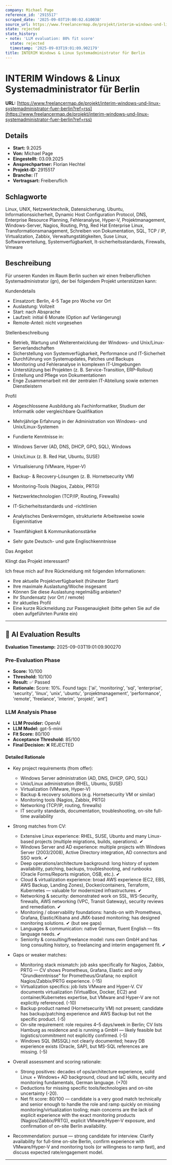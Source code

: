 ```yaml
---
company: Michael Page
reference_id: '2915517'
scraped_date: '2025-09-03T19:00:02.610038'
source_url: https://www.freelancermap.de/projekt/interim-windows-und-linux-systemadministrator-fuer-berlin?ref=rss
state: rejected
state_history:
- note: 'LLM evaluation: 80% fit score'
  state: rejected
  timestamp: '2025-09-03T19:01:09.902179'
title: INTERIM Windows & Linux Systemadministrator für Berlin
---
```



# INTERIM Windows & Linux Systemadministrator für Berlin
**URL:** [https://www.freelancermap.de/projekt/interim-windows-und-linux-systemadministrator-fuer-berlin?ref=rss](https://www.freelancermap.de/projekt/interim-windows-und-linux-systemadministrator-fuer-berlin?ref=rss)
## Details
- **Start:** 9.2025
- **Von:** Michael Page
- **Eingestellt:** 03.09.2025
- **Ansprechpartner:** Florian Hechtel
- **Projekt-ID:** 2915517
- **Branche:** IT
- **Vertragsart:** Freiberuflich

## Schlagworte
Linux, UNIX, Netzwerktechnik, Datensicherung, Ubuntu, Informationssicherheit, Dynamic Host Configuration Protocol, DNS, Enterprise Resource Planning, Fehleranalyse, Hyper-V, Projektmanagement, Windows-Server, Nagios, Routing, Prtg, Red Hat Enterprise Linux, Transformationsmanagement, Schreiben von Dokumentation, SQL, TCP / IP, Virtualization, Zabbix, Verwaltungstätigkeiten, Suse Linux, Softwareverteilung, Systemverfügbarkeit, It-sicherheitsstandards, Firewalls, Vmware

## Beschreibung
Für unseren Kunden im Raum Berlin suchen wir einen freiberuflichen Systemadministrator (gn), der bei folgendem Projekt unterstützen kann:

Kundendetails
- Einsatzort: Berlin, 4-5 Tage pro Woche vor Ort
- Auslastung: Vollzeit
- Start: nach Absprache
- Laufzeit: initial 6 Monate (Option auf Verlängerung)
- Remote-Anteil: nicht vorgesehen

Stellenbeschreibung
- Betrieb, Wartung und Weiterentwicklung der Windows- und Unix/Linux-Serverlandschaften
- Sicherstellung von Systemverfügbarkeit, Performance und IT-Sicherheit
- Durchführung von Systemupdates, Patches und Backups
- Monitoring und Fehleranalyse in komplexen IT-Umgebungen
- Unterstützung bei Projekten (z. B. Service-Transition, ERP-Rollout)
- Erstellung und Pflege von Dokumentationen
- Enge Zusammenarbeit mit der zentralen IT-Abteilung sowie externen Dienstleistern

Profil
- Abgeschlossene Ausbildung als Fachinformatiker, Studium der Informatik oder vergleichbare Qualifikation
- Mehrjährige Erfahrung in der Administration von Windows- und Unix/Linux-Systemen
- Fundierte Kenntnisse in:

- Windows Server (AD, DNS, DHCP, GPO, SQL), Windows
- Unix/Linux (z. B. Red Hat, Ubuntu, SUSE)
- Virtualisierung (VMware, Hyper-V)
- Backup- & Recovery-Lösungen (z. B. Hornetsecurity VM)
- Monitoring-Tools (Nagios, Zabbix, PRTG)
- Netzwerktechnologien (TCP/IP, Routing, Firewalls)
- IT-Sicherheitsstandards und -richtlinien
- Analytisches Denkvermögen, strukturierte Arbeitsweise sowie Eigeninitiative
- Teamfähigkeit & Kommunikationsstärke
- Sehr gute Deutsch- und gute Englischkenntnisse

Das Angebot

Klingt das Projekt interessant?

Ich freue mich auf Ihre Rückmeldung mit folgenden Informationen:
- Ihre aktuelle Projektverfügbarkeit (frühester Start)
- Ihre maximale Auslastung/Woche insgesamt
- Können Sie diese Auslastung regelmäßig anbieten?
- Ihr Stundensatz (vor Ort / remote)
- Ihr aktuelles Profil
- Eine kurze Rückmeldung zur Passgenauigkeit (bitte gehen Sie auf die oben aufgeführten Punkte ein)

---

## 🤖 AI Evaluation Results

**Evaluation Timestamp:** 2025-09-03T19:01:09.900270

### Pre-Evaluation Phase
- **Score:** 10/100
- **Threshold:** 10/100
- **Result:** ✅ Passed
- **Rationale:** Score: 10%. Found tags: ['ai', 'monitoring', 'sql', 'enterprise', 'security', 'linux', 'unix', 'ubuntu', 'projektmanagement', 'performance', 'remote', 'freelance', 'interim', 'projekt', 'ant']

### LLM Analysis Phase
- **LLM Provider:** OpenAI
- **LLM Model:** gpt-5-mini
- **Fit Score:** 80/100
- **Acceptance Threshold:** 85/100
- **Final Decision:** ❌ REJECTED

#### Detailed Rationale
- Key project requirements (from offer):
  - Windows Server administration (AD, DNS, DHCP, GPO, SQL)
  - Unix/Linux administration (RHEL, Ubuntu, SUSE)
  - Virtualization (VMware, Hyper-V)
  - Backup & recovery solutions (e.g. Hornetsecurity VM or similar)
  - Monitoring tools (Nagios, Zabbix, PRTG)
  - Networking (TCP/IP, routing, firewalls)
  - IT security standards, documentation, troubleshooting, on-site full-time availability

- Strong matches from CV:
  - Extensive Linux experience: RHEL, SUSE, Ubuntu and many Linux-based projects (multiple migrations, builds, operations).  ✔
  - Windows Server and AD experience: multiple projects with Windows Server (2003/2008), Active Directory integration, AD connectors and SSO work. ✔
  - Deep operations/architecture background: long history of system availability, patching, backups, troubleshooting, and runbooks (Oracle Forms/Reports migration, OSB, etc.). ✔
  - Cloud & virtualization experience: broad AWS experience (EC2, EBS, AWS Backup, Landing Zones), Docker/containers, Terraform, Kubernetes — valuable for modernized infrastructures. ✔
  - Networking & security: demonstrated work on SSL, WS-Security, firewalls, AWS networking (VPC, Transit Gateway), security reviews and remediation. ✔
  - Monitoring / observability foundations: hands-on with Prometheus, Grafana, Elastic/Kibana and JMX-based monitoring; has designed monitoring solutions. ✔ (but see gaps)
  - Languages & communication: native German, fluent English — fits language needs. ✔
  - Seniority & consulting/freelance model: runs own GmbH and has long consulting history, so freelancing and interim engagement fit. ✔

- Gaps or weaker matches:
  - Monitoring stack mismatch: job asks specifically for Nagios, Zabbix, PRTG — CV shows Prometheus, Grafana, Elastic and only "Grundkenntnisse" for Prometheus/Grafana; no explicit Nagios/Zabbix/PRTG experience.  (-15)
  - Virtualization specifics: job lists VMware and Hyper-V. CV documents virtualization (VirtualBox, Docker, EC2) and container/Kubernetes expertise, but VMware and Hyper-V are not explicitly referenced. (-10)
  - Backup product named (Hornetsecurity VM) not present; candidate has backup/patching experience and AWS Backup but not the specific product. (-5)
  - On-site requirement: role requires 4–5 days/week in Berlin; CV lists Hamburg as residence and is running a GmbH — likely feasible but logistics/commitment not explicitly confirmed. (-5)
  - Windows SQL (MSSQL) not clearly documented; heavy DB experience exists (Oracle, SAP), but MS-SQL references are missing. (-5)

- Overall assessment and scoring rationale:
  - Strong positives: decades of ops/architecture experience, solid Linux + Windows+ AD background, cloud and IaC skills, security and monitoring fundamentals, German language. (+70)
  - Deductions for missing specific tools/technologies and on-site uncertainty (-20).
  - Net fit score: 80/100 — candidate is a very good match technically and senior enough to handle the role and ramp quickly on missing monitoring/virtualization tooling; main concerns are the lack of explicit experience with the exact monitoring products (Nagios/Zabbix/PRTG), explicit VMware/Hyper-V exposure, and confirmation of on-site Berlin availability.

- Recommendation: pursue — strong candidate for interview. Clarify availability for full-time on-site Berlin, confirm experience with VMware/Hyper-V and monitoring tools (or willingness to ramp fast), and discuss expected rate/engagement model.

---
